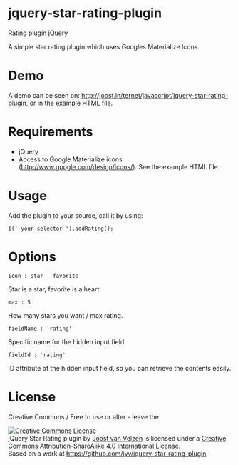 # jquery-star-rating-plugin
Rating plugin jQuery

A simple star rating plugin which uses Googles Materialize Icons.

# Demo

A demo can be seen on: http://joost.in/ternet/javascript/jquery-star-rating-plugin, or in the example HTML file.

# Requirements

- jQuery
- Access to Google Materialize icons (http://www.google.com/design/icons/). See the example HTML file.

# Usage

Add the plugin to your source, call it by using:

    $('-your-selector-').addRating();

# Options

    icon : star | favorite
    
Star is a star, favorite is a heart

    max : 5

How many stars you want / max rating.

    fieldName : 'rating'

Specific name for the hidden input field.

    fieldId : 'rating'

ID attribute of the hidden input field, so you can retrieve the contents easily.

# License

Creative Commons  / Free to use or alter - leave the

<a rel="license" href="http://creativecommons.org/licenses/by-sa/4.0/"><img alt="Creative Commons License" style="border-width:0" src="https://i.creativecommons.org/l/by-sa/4.0/80x15.png" /></a><br /><span xmlns:dct="http://purl.org/dc/terms/" href="http://purl.org/dc/dcmitype/InteractiveResource" property="dct:title" rel="dct:type">jQuery Star Rating plugin</span> by <a xmlns:cc="http://creativecommons.org/ns#" href="http://joostvanvelzen.net/" property="cc:attributionName" rel="cc:attributionURL">Joost van Velzen</a> is licensed under a <a rel="license" href="http://creativecommons.org/licenses/by-sa/4.0/">Creative Commons Attribution-ShareAlike 4.0 International License</a>.<br />Based on a work at <a xmlns:dct="http://purl.org/dc/terms/" href="https://github.com/jvv/jquery-star-rating-plugin" rel="dct:source">https://github.com/jvv/jquery-star-rating-plugin</a>.